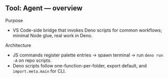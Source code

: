 ## Tool: Agent — overview

Purpose

- VS Code-side bridge that invokes Deno scripts for common workflows; minimal Node glue, real work in Deno.

Architecture

- JS commands register palette entries → spawn terminal → run `deno run -A` on repo scripts.
- Deno scripts follow one-function-per-folder, export default, and `import.meta.main` for CLI.
